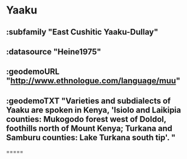 # Yaaku


## :subfamily "East Cushitic Yaaku-Dullay"

## :datasource "Heine1975"

## :geodemoURL "http://www.ethnologue.com/language/muu"

## :geodemoTXT "Varieties and subdialects of Yaaku are spoken in Kenya, 'Isiolo and Laikipia counties: Mukogodo forest west of Doldol, foothills north of Mount Kenya; Turkana and Samburu counties: Lake Turkana south tip'. "

=====
